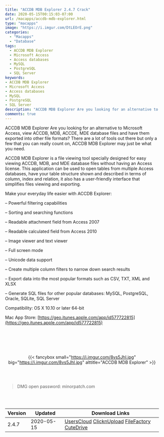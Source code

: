 ```yaml
---
title: "ACCDB MDB Explorer 2.4.7 Crack"
date: 2020-05-15T00:15:03-07:00
url: /macapps/accdb-mdb-explorer.html
type: "macapps"
image: "https://i.imgur.com/DtLEOrE.png"
categories:
  - "Macapps"
  - "Database"
tags:
  - ACCDB MDB Explorer
  - Microsoft Access
  - Access databases
  - MySQL
  - PostgreSQL
  - SQL Server
keywords:
- ACCDB MDB Explorer
- Microsoft Access
- Access databases
- MySQL
- PostgreSQL
- SQL Server
description: "ACCDB MDB Explorer Are you looking for an alternative to Microsoft Access, view ACCDB, MDB, ACCDE, MDE database files and have them exported into other file formats"
comments: true
---
```


ACCDB MDB Explorer Are you looking for an alternative to Microsoft Access, view ACCDB, MDB, ACCDE, MDE database files and have them exported into other file formats? There are a lot of tools out there but only a few that you can really count on, ACCDB MDB Explorer may just be what you need.

ACCDB MDB Explorer is a file viewing tool specially designed for easy viewing ACCDB, MDB, and MDE database files without having an Access license. This application can be used to open tables from multiple Access databases, have your table structure shown and described in terms of column, index and relation, it also has a user-friendly interface that simplifies files viewing and exporting.

Make your everyday life easier with ACCDB Explorer:

– Powerful filtering capabilities

– Sorting and searching functions

– Readable attachment field from Access 2007

– Readable calculated field from Access 2010

– Image viewer and text viewer

– Full screen mode

– Unicode data support

– Create multiple column filters to narrow down search results

– Export data into the most popular formats such as CSV, TXT, XML and XLSX

– Generate SQL files for other popular databases: MySQL, PostgreSQL, Oracle, SQLite, SQL Server



Compatibility: OS X 10.10 or later 64-bit

Mac App Store: [https://geo.itunes.apple.com/app/id577722815](https://geo.itunes.apple.com/app/id577722815)

<br/>
<br/>
<script async src="https://pagead2.googlesyndication.com/pagead/js/adsbygoogle.js"></script>
<ins class="adsbygoogle"
     style="display:block; text-align:center;"
     data-ad-layout="in-article"
     data-ad-format="fluid"
     data-ad-client="ca-pub-8746275014476192"
     data-ad-slot="5144997159"></ins>
<script>
     (adsbygoogle = window.adsbygoogle || []).push({});
</script>
<br/>
<br/>


<center>

{{< fancybox small="https://i.imgur.com/8vs5Jhl.jpg" big="https://i.imgur.com/8vs5Jhl.jpg" alttitle="ACCDB MDB Explorer" >}}

</center>

<br/>
<br/>


> DMG open password: minorpatch.com

<br/>

<br/>
<div id="history_version" class="history_version">

| Version | Updated | Download Links |
| ---- | ---- | ---- |
| 2.4.7 | 2020-05-15 | [UsersCloud](https://ouo.io/VpKQmMs)   [ClicknUpload](https://ouo.io/4rZ4XR)   [FileFactory](https://ouo.io/BN8DXs)   [CuteDrive](https://ouo.io/dvH1Ph) |

</div>
